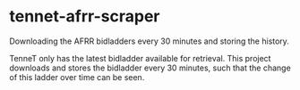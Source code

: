 # tennet-afrr-scraper
Downloading the AFRR bidladders every 30 minutes and storing the history.

TenneT only has the latest bidladder available for retrieval. This project downloads and stores the bidladder every 30 minutes, such that the change of this ladder over time can be seen.
